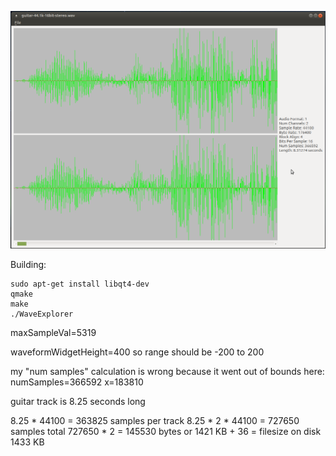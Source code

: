 ![Screenshot](/screenshot.png?raw=true "Screenshot")

Building:
```
sudo apt-get install libqt4-dev
qmake
make
./WaveExplorer
```

maxSampleVal=5319

waveformWidgetHeight=400 so range should be -200 to 200

my "num samples" calculation is wrong because it went out of bounds here:
numSamples=366592 x=183810

guitar track is 8.25 seconds long

8.25 * 44100 = 363825 samples per track
8.25 * 2 * 44100 = 727650 samples total
727650 * 2 = 145530 bytes or 1421 KB + 36 = filesize on disk 1433 KB

